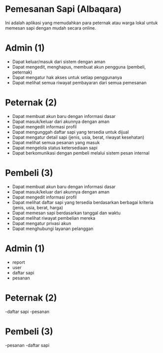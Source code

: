 

# Pemesanan Sapi (Albaqara)

Ini adalah aplikasi yang memudahkan para peternak atau warga lokal untuk memesan sapi dengan mudah secara online.

# Admin (1)
- Dapat keluar/masuk dari sistem dengan aman
- Dapat mengedit, menghapus, membuat akun pengguna (pembeli, peternak)
- Dapat mengatur hak akses untuk setiap penggunanya
- Dapat melihat semua riwayat pembayaran dari semua pemesanan

# Peternak (2)
- Dapat membuat akun baru dengan informasi dasar
- Dapat masuk/keluar dari akunnya dengan aman
- Dapat mengedit informasi profil
- Dapat mengunggah daftar sapi yang tersedia untuk dijual
- Dapat mengatur detail sapi (jenis, usia, berat, riwayat kesehatan)
- Dapat melihat semua pesanan yang masuk
- Dapat mengelola status ketersediaan sapi
- Dapat berkomunikasi dengan pembeli melalui sistem pesan internal

# Pembeli (3)
- Dapat membuat akun baru dengan informasi dasar
- Dapat masuk/keluar dari akunnya dengan aman
- Dapat mengedit informasi profil
- Dapat melihat daftar sapi yang tersedia berdasarkan berbagai kriteria (jenis, usia, berat, harga)
- Dapat memesan sapi berdasarkan tanggal dan waktu
- Dapat melihat riwayat pembelian mereka
- Dapat mengatur privasi akun
- Dapat menghubungi layanan pelanggan


# Admin (1)
- report
- user
- daftar sapi
- pesanan

# Peternak (2)
-daftar sapi
-pesanan

# Pembeli (3)
-pesanan
-daftar sapi



